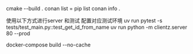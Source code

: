 cmake --build .
conan list = pip list
conan info .


使用以下方式进行server 和测试 配置对应测试环境 
uv run pytest -s tests/test_main.py::test_get_id_from_name 
uv run python -m clientz.server 80 --prod

docker-compose build --no-cache
